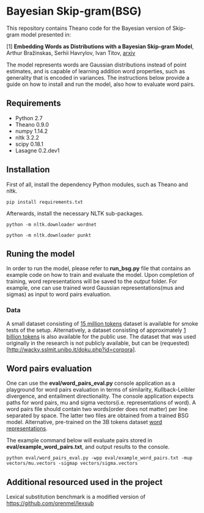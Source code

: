 # Bayesian Skip-gram(BSG)

This repository contains Theano code for the Bayesian version of Skip-gram model presented in:
 
 [1] **Embedding Words as Distributions with a Bayesian Skip-gram Model**, Arthur Bražinskas, Serhii Havrylov, Ivan Titov, [arxiv](https://arxiv.org/abs/1711.11027)
 
The model represents words are Gaussian distributions instead of point estimates, and is capable of learning addition word properties, such as generality that is
encoded in variances. The instructions below provide a guide on how to install and run the model, also how to evaluate word pairs. 


## Requirements
- Python 2.7
- Theano 0.9.0
- numpy 1.14.2
- nltk 3.2.2
- scipy 0.18.1
- Lasagne 0.2.dev1

## Installation

First of all, install the dependency Python modules, such as Theano and nltk. 

```
pip install requirements.txt
```

Afterwards, install the necessary NLTK sub-packages. 

```
python -m nltk.downloader wordnet

python -m nltk.downloader punkt
```

## Runing the model 
In order to run the model, please refer to **run_bsg.py** file that contains an example code on how to train and evaluate the model. Upon completion of training,
word representations will be saved to the *output* folder. For example, one can use trained word Gaussian representations(mus and sigmas) as input to word pairs evaluation. 

### Data
A small dataset consisting of [15 million tokens](https://drive.google.com/open?id=1QWC2x6qq8KyHFUCgyvVJJoGHexZrw7gO) dataset is available for smoke tests of the setup. Alternatively, a dataset consisting of approximately [1 billion tokens](http://www.statmt.org/lm-benchmark/) is also available for the public use.
The dataset that was used originally in the research is not publicly available, but can be (requested)[http://wacky.sslmit.unibo.it/doku.php?id=corpora]. 

## Word pairs evaluation

One can use the **eval/word_pairs_eval.py** console application as a playground for word pairs evaluation in terms of similarity, Kullback-Leibler divergence,
and entailment directionality. The console application expects paths for word pairs, mu and sigma vectors(i.e. representations of word).
A word pairs file should contain two words(order does not matter) per line separated by space. The latter two files are obtained from a trained BSG model.
Alternative, pre-trained on the 3B tokens dataset [word representations](https://drive.google.com/open?id=1YQQHFV215YjKLlvxpxsKWLm__TlQMw1Q).

The example command below will evaluate pairs stored in **eval/example_word_pairs.txt**, and output results to the console. 
```
python eval/word_pairs_eval.py -wpp eval/example_word_pairs.txt -mup vectors/mu.vectors -sigmap vectors/sigma.vectors
```



## Additional resourced used in the project
Lexical substitution benchmark is a modified version of https://github.com/orenmel/lexsub 
